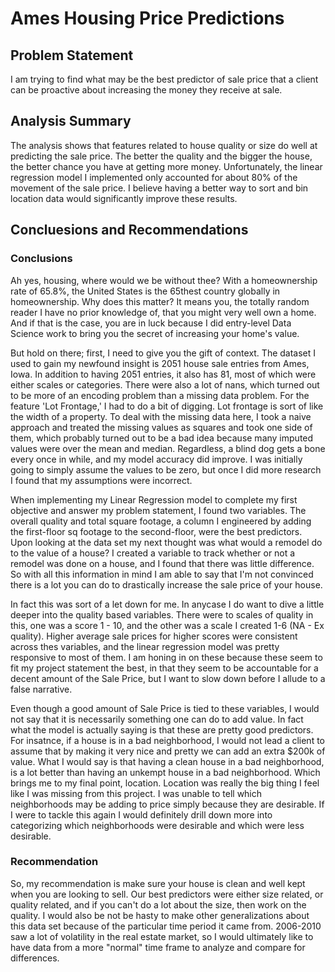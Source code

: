 # Ames Housing Price Predictions

## Problem Statement
I am trying to find what may be the best predictor of sale price that a client can be proactive about increasing the money they receive at sale.

## Analysis Summary
The analysis shows that features related to house quality or size do well at predicting the sale price.  The better the quality and the bigger the house, the better chance you have at getting more money. Unfortunately, the linear regression model I implemented only accounted for about 80% of the movement of the sale price. I believe having a better way to sort and bin location data would significantly improve these results.

## Concluesions and Recommendations

### Conclusions
Ah yes, housing, where would we be without thee? With a homeownership rate of 65.8%, the United States is the 65thest country globally in homeownership. Why does this matter? It means you, the totally random reader I have no prior knowledge of, that you might very well own a home. And if that is the case, you are in luck because I did entry-level Data Science work to bring you the secret of increasing your home's value. 

But hold on there; first, I need to give you the gift of context. The dataset I used to gain my newfound insight is 2051 house sale entries from Ames, Iowa. In addition to having 2051 entries, it also has 81, most of which were either scales or categories. There were also a lot of nans, which turned out to be more of an encoding problem than a missing data problem. For the feature 'Lot Frontage,' I had to do a bit of digging. Lot frontage is sort of like the width of a property. To deal with the missing data here, I took a naive approach and treated the missing values as squares and took one side of them, which probably turned out to be a bad idea because many imputed values were over the mean and median. Regardless, a blind dog gets a bone every once in while, and my model accuracy did improve. I was initially going to simply assume the values to be zero, but once I did more research I found that my assumptions were incorrect. 

When implementing my Linear Regression model to complete my first objective and answer my problem statement, I found two variables. The overall quality and total square footage, a column I engineered by adding the first-floor sq footage to the second-floor, were the best predictors. Upon looking at the data set my next thought was what would a remodel do to the value of a house? I created a variable to track whether or not a remodel was done on a house, and I found that there was little difference. So with all this information in mind I am able to say that I'm not convinced there is a lot you can do to drastically increase the sale price of your house. 

In fact this was sort of a let down for me. In anycase I do want to dive a little deeper into the quality based variables. There were to scales of quality in this, one was a score 1 - 10, and the other was a scale I created 1-6 (NA - Ex quality). Higher average sale prices for higher scores were consistent across thes variables, and the linear regression model was pretty responsive to most of them. I am honing in on these because these seem to fit my project statement the best, in that they seem to be accountable for a decent amount of the Sale Price, but I want to slow down before I allude to a false narrative.

Even though a good amount of Sale Price is tied to these variables, I would not say that it is necessarily something one can do to add value. In fact what the model is actually saying is that these are pretty good predictors. For insatnce, if a house is in a bad neighborhood, I would not lead a client to assume that by making it very nice and pretty we can add an extra \$200k of value. What I would say is that having a clean house in a bad neighborhood, is a lot better than having an unkempt house in a bad neighborhood. Which brings me to my final point, location. Location was really the big thing I feel like I was missing from this project. I was unable to tell which neighborhoods may be adding to price simply because they are desirable. If I were to tackle this again I would definitely drill down more into categorizing which neighborhoods were desirable and which were less desirable. 
 
 
### Recommendation
So, my recommendation is make sure your house is clean and well kept when you are looking to sell. Our best predictors were either size related, or quality related, and if you can't do a lot about the size, then work on the quality. I would also be not be hasty to make other generalizations about this data set because of the particular time period it came from. 2006-2010 saw a lot of volatility in the real estate market, so I would ultimately like to have data from a more "normal" time frame to analyze and compare for differences. 
